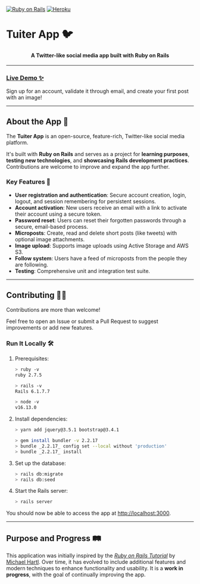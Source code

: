 [![Ruby on Rails](https://img.shields.io/badge/Ruby%20on%20Rails-v6.1.4-red)](https://rubyonrails.org/)
[![Heroku](https://img.shields.io/badge/Heroku-Live-brightgreen?logo=heroku)](https://tuiter-c74eae68137b.herokuapp.com/)

# Tuiter App 🐦


<h4 align="center">A Twitter-like social media app built with Ruby on Rails</h4>

---

### [Live Demo ✨](https://tuiter-c74eae68137b.herokuapp.com/)

Sign up for an account, validate it through email, and create your first post with an image!

---

## About the App 🚀

The **Tuiter App** is an open-source, feature-rich, Twitter-like social media platform.

It's built with **Ruby on Rails** and serves as a project for **learning purposes**, **testing new technologies**, and **showcasing Rails development practices**. Contributions are welcome to improve and expand the app further.

### Key Features 🌟

- **User registration and authentication**: Secure account creation, login, logout, and session remembering for persistent sessions.
- **Account activation**:  New users receive an email with a link to activate their account using a secure token.
- **Password reset**: Users can reset their forgotten passwords through a secure, email-based process.
- **Microposts**: Create, read and delete short posts (like tweets) with optional image attachments.
- **Image upload**: Supports image uploads using Active Storage and AWS S3.
- **Follow system**: Users have a feed of microposts from the people they are following.
- **Testing**: Comprehensive unit and integration test suite.

---

## Contributing 🧑‍💻

Contributions are more than welcome!

Feel free to open an Issue or submit a Pull Request to suggest improvements or add new features.

### Run It Locally 🛠️

1. Prerequisites:
    ```sh
    > ruby -v
    ruby 2.7.5
    ```
    ```sh
    > rails -v
    Rails 6.1.7.7
    ```
    ```sh
    > node -v
    v16.13.0
    ```
2. Install dependencies:
    ```sh
    > yarn add jquery@3.5.1 bootstrap@3.4.1
    ```

    ```sh
    > gem install bundler -v 2.2.17
    > bundle _2.2.17_ config set --local without 'production'
    > bundle _2.2.17_ install
    ```

3. Set up the database:
    ```sh
    > rails db:migrate
    > rails db:seed
    ```

4. Start the Rails server:
    ```sh
    > rails server
    ```

You should now be able to access the app at [http://localhost:3000](http://localhost:3000).

---

## Purpose and Progress 🛤️

This application was initially inspired by the [_Ruby on Rails Tutorial_](https://www.railstutorial.org/) by [Michael Hartl](http://www.michaelhartl.com/). Over time, it has evolved to include additional features and modern techniques to enhance functionality and usability. It is a **work in progress**, with the goal of continually improving the app.
